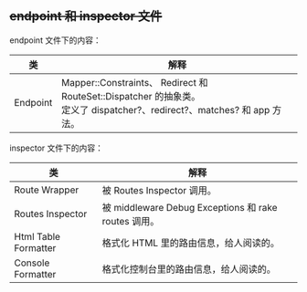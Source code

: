 ## ~~endpoint 和 inspector 文件~~

endpoint 文件下的内容：

| 类 | 解释 |
| --- | --- |
| Endpoint | Mapper::Constraints、 Redirect 和 RouteSet::Dispatcher 的抽象类。<br> 定义了 dispatcher?、redirect?、matches? 和 app 方法。|

inspector 文件下的内容：

类 | 解释 
-- | -- 
Route Wrapper        | 被 Routes Inspector 调用。
Routes Inspector     | 被 middleware Debug Exceptions 和 rake routes 调用。
Html Table Formatter | 格式化 HTML 里的路由信息，给人阅读的。
Console Formatter   | 格式化控制台里的路由信息，给人阅读的。

